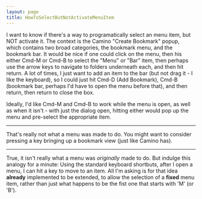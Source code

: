 ```yaml
---
layout: page
title: HowToSelectButNotActivateMenuItem
---
```


 I want to know if there's a way to programatically select an menu item, but NOT activate it.  The context is the Camino "Create Bookmark" popup, which contains two broad categories, the bookmark menu, and the bookmark bar.  It would be nice if one could click on the menu, then his either Cmd-M or Cmd-B to select the "Menu" or "Bar" item, then perhaps use the arrow keys to navigate to folders underneath each,  and then hit return.  A lot of times, I just want to add an item to the bar (but not drag it - I like the keyboard), so I could just hit Cmd-D (Add Bookmark), Cmd-B (bookmark bar, perhaps I'd have to open the menu before that), and then return, then return to close the box.

  Ideally, I'd like Cmd-M and Cmd-B to work while the menu is open, as well as when it isn't - with just the dialog open, hitting either would pop up the menu and pre-select the appropriate item.

---

That's really not what a menu was made to do. You might want to consider pressing a key bringing up a bookmark view (just like Camino has).

---

True, it isn't really what a menu was *originally* made to do.  But indulge this analogy for a minute:  Using the standard keyboard shortbuts, after I open a menu, I can hit a key to move to an item.  All I'm asking is for that idea **already** implemented to be extended, to allow the selection of a **fixed** menu item, rather than just what happens to be the fist one that starts with 'M' (or 'B').

